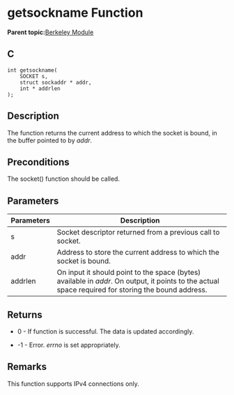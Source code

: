 # getsockname Function

**Parent topic:**[Berkeley Module](GUID-5F35C98C-EC8E-40FF-9B62-3B31D508F820.md)

## C

```
int getsockname(
    SOCKET s, 
    struct sockaddr * addr, 
    int * addrlen
);
```

## Description

The function returns the current address to which the socket is bound, in the buffer pointed to by *addr*.

## Preconditions

The socket\(\) function should be called.

## Parameters

|Parameters|Description|
|----------|-----------|
|s|Socket descriptor returned from a previous call to socket.|
|addr|Address to store the current address to which the socket is bound.|
|addrlen|On input it should point to the space \(bytes\) available in *addr*. On output, it points to the actual space required for storing the bound address.|

## Returns

-   0 - If function is successful. The data is updated accordingly.

-   -1 - Error. *errno* is set appropriately.


## Remarks

This function supports IPv4 connections only.

